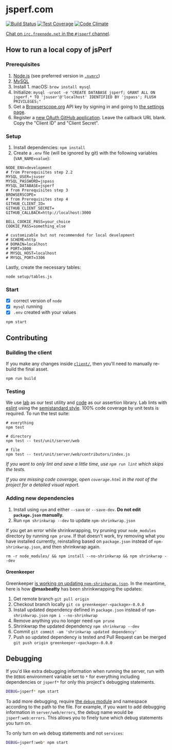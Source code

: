 # jsperf.com

[![Build Status](https://travis-ci.org/jsperf/jsperf.com.svg?branch=master)](https://travis-ci.org/jsperf/jsperf.com) [![Test Coverage](https://codeclimate.com/github/jsperf/jsperf.com/badges/coverage.svg)](https://codeclimate.com/github/jsperf/jsperf.com) [![Code Climate](https://codeclimate.com/github/jsperf/jsperf.com/badges/gpa.svg)](https://codeclimate.com/github/jsperf/jsperf.com)

[Chat on `irc.freenode.net` in the `#jsperf` channel](https://webchat.freenode.net/?channels=jsperf).

## How to run a local copy of jsPerf

### Prerequisites

1. [Node.js](https://nodejs.org/en/) (see preferred version in [`.nvmrc`](https://github.com/jsperf/jsperf.com/blob/master/.nvmrc))
2. [MySQL](https://dev.mysql.com/downloads/mysql/)
  1. Install
    1. macOS: `brew install mysql`
  2. Initialize: `mysql -uroot -e "CREATE DATABASE jsperf; GRANT ALL ON jsperf.* TO 'jsuser'@'localhost' IDENTIFIED BY 'jspass'; FLUSH PRIVILEGES;"`
3. Get a [Browserscope.org](http://www.browserscope.org/) API key by signing in and going to [the settings page](http://www.browserscope.org/user/settings).
4. Register a [new OAuth GitHub application](https://github.com/settings/applications/new). Leave the callback URL blank. Copy the "Client ID" and "Client Secret".

### Setup

1. Install dependencies: `npm install`
2. Create a `.env` file (will be ignored by git) with the following variables (`VAR_NAME=value`):

```
NODE_ENV=development
# from Prerequisites step 2.2
MYSQL_USER=jsuser
MYSQL_PASSWORD=jspass
MYSQL_DATABASE=jsperf
# from Prerequisites step 3
BROWSERSCOPE=
# from Prerequisites step 4
GITHUB_CLIENT_ID=
GITHUB_CLIENT_SECRET=
GITHUB_CALLBACK=http://localhost:3000

BELL_COOKIE_PASS=your_choice
COOKIE_PASS=something_else

# customizable but not recommended for local development
# SCHEME=http
# DOMAIN=localhost
# PORT=3000
# MYSQL_HOST=localhost
# MYSQL_PORT=3306
```

Lastly, create the necessary tables:

```
node setup/tables.js
```

### Start

- [x] correct version of `node`
- [x] `mysql` running
- [x] `.env` created with your values

```
npm start
```

## Contributing

### Building the client

If you make any changes inside [`client/`](https://github.com/jsperf/jsperf.com/tree/master/client), then you'll need to manually re-build the final asset.

```
npm run build
```

### Testing

We use [lab](https://github.com/hapijs/lab) as our test utility and [code](https://github.com/hapijs/code) as our assertion library. Lab lints with [eslint](http://eslint.org/) using the [semistandard style](https://github.com/Flet/semistandard). 100% code coverage by unit tests is required. To run the test suite:

```
# everything
npm test

# directory
npm test -- test/unit/server/web

# file
npm test -- test/unit/server/web/contributors/index.js
```

_If you want to only lint and save a little time, use `npm run lint` which skips the tests._

_If you are missing code coverage, open `coverage.html` in the root of the project for a detailed visual report._

### Adding new dependencies

1. Install using `npm` and either `--save` or `--save-dev`. **Do not edit `package.json` manually.**
2. Run `npm shrinkwrap --dev` to update `npm-shrinkwrap.json`

If you get an error while shrinkwrapping, try pruning your `node_modules` directory by running `npm prune`. If that doesn't work, try removing what you have installed currently, reinstalling based on `package.json` instead of `npm-shrinkwrap.json`, and then shrinkwrap again.

```
rm -r node_modules/ && npm install --no-shrinkwrap && npm shrinkwrap --dev
```

#### Greenkeeper

Greenkeeper [is working on updating `npm-shrinkwrap.json`](https://github.com/greenkeeperio/greenkeeper/issues/96). In the meantime, here is how **@maxbeatty** has been shrinkwrapping the updates:

1. Get remote branch `git pull origin`
2. Checkout branch locally `git co greenkeeper-<package>-0.0.0`
3. Install updated dependency defined in `package.json` instead of `npm-shrinkwrap.json` `npm i --no-shrinkwrap`
4. Remove anything you no longer need `npm prune`
5. Shrinkwrap the updated dependency `npm shrinkwrap --dev`
6. Commit `git commit -am 'shrinkwrap updated dependency'`
7. Push so updated dependency is tested and Pull Request can be merged `git push origin greenkeeper-<package>-0.0.0`

## Debugging

If you'd like extra debugging information when running the server, run with the `DEBUG` environment variable set to `*` for everything including dependencies or `jsperf*` for only this project's debugging statements.

```bash
DEBUG=jsperf* npm start
```

To add more debugging, require [the `debug` module](https://www.npmjs.com/package/debug) and namespace according to the path to the file. For example, if you want to add debugging information in `server/web/errors`, the debug name would be `jsperf:web:errors`. This allows you to finely tune which debug statements you turn on.

To only turn on `web` debug statements and not `services`:

```bash
DEBUG=jsperf:web* npm start
```
